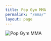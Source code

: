 ```yaml
---
title: Pop Gym MMA
permalink: "/mma/"
layout: page
---
```


![Pop Gym MMA](/assets/IMG_1198.gif.jpg)
